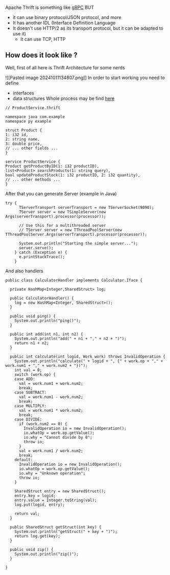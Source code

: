 Apache Thrift is something like [gRPC](obsidian://open?vault=Laptop&file=Courses%2FApplication%20Architecture%2F1.%20Distributed%20Architecture%2F1.Integrations%2F1.Basic%20Part%2F2.gRPC)
BUT
- it can use binary protocol/JSON protocol, and more
- It has another IDL (Interface Definition Language
- It doesn't use HTTP/2 as its transport protocol, but it can be adapted to use it)
	- It can use TCP, HTTP

## How does it look like ?
Well, first of all here is Thrift Architecture for some nerds

![[Pasted image 20241011134807.png]]
In order to start working you need to define 
- interfaces
- data structures
Whole process may be find [here](https://thrift.apache.org/)

```
// ProductService.thrift  
  
namespace java com.example  
namespace py example  
  
struct Product {  
1: i32 id,  
2: string name,  
3: double price,  
// ... other fields ...  
}  
  
service ProductService {  
Product getProductByID(1: i32 productID),  
list<Product> searchProducts(1: string query),  
bool updateProductStock(1: i32 productID, 2: i32 quantity),  
// ... other methods ...  
}
```

After that you can generate Server (example in Java)
```
try {
      TServerTransport serverTransport = new TServerSocket(9090);
      TServer server = new TSimpleServer(new Args(serverTransport).processor(processor));

      // Use this for a multithreaded server
      // TServer server = new TThreadPoolServer(new TThreadPoolServer.Args(serverTransport).processor(processor));

      System.out.println("Starting the simple server...");
      server.serve();
    } catch (Exception e) {
      e.printStackTrace();
    }

```

And also handlers

```
public class CalculatorHandler implements Calculator.Iface {

  private HashMap<Integer,SharedStruct> log;

  public CalculatorHandler() {
    log = new HashMap<Integer, SharedStruct>();
  }

  public void ping() {
    System.out.println("ping()");
  }

  public int add(int n1, int n2) {
    System.out.println("add(" + n1 + "," + n2 + ")");
    return n1 + n2;
  }

  public int calculate(int logid, Work work) throws InvalidOperation {
    System.out.println("calculate(" + logid + ", {" + work.op + "," + work.num1 + "," + work.num2 + "})");
    int val = 0;
    switch (work.op) {
    case ADD:
      val = work.num1 + work.num2;
      break;
    case SUBTRACT:
      val = work.num1 - work.num2;
      break;
    case MULTIPLY:
      val = work.num1 * work.num2;
      break;
    case DIVIDE:
      if (work.num2 == 0) {
        InvalidOperation io = new InvalidOperation();
        io.whatOp = work.op.getValue();
        io.why = "Cannot divide by 0";
        throw io;
      }
      val = work.num1 / work.num2;
      break;
    default:
      InvalidOperation io = new InvalidOperation();
      io.whatOp = work.op.getValue();
      io.why = "Unknown operation";
      throw io;
    }

    SharedStruct entry = new SharedStruct();
    entry.key = logid;
    entry.value = Integer.toString(val);
    log.put(logid, entry);

    return val;
  }

  public SharedStruct getStruct(int key) {
    System.out.println("getStruct(" + key + ")");
    return log.get(key);
  }

  public void zip() {
    System.out.println("zip()");
  }

}
```